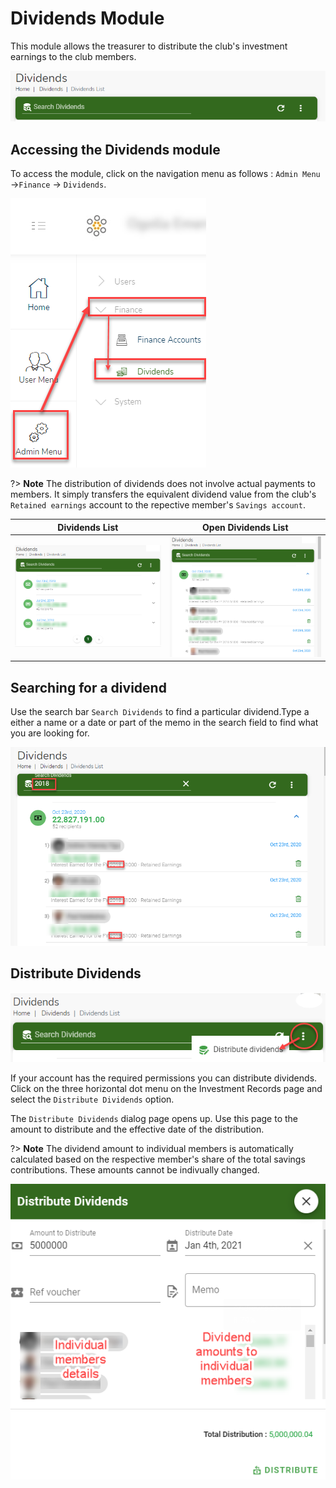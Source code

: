 # Dividends Module
This module allows the treasurer to distribute the club's investment earnings to the club members.

![alt text](../images/10.6.0_Dividends_Banner.png ":size=x100 Dividends Banner")

## Accessing the Dividends module
To access the  module, click on the navigation menu as follows : `Admin Menu` ->`Finance` -> `Dividends`.

![alt text](../images/10.6_Dividends_Menu.png ":size=x150 Dividends menu")


?> **Note** The distribution of dividends does not involve actual  payments to members. It simply transfers the equivalent dividend value from the club's `Retained earnings` account to the repective member's `Savings account`.

 |  Dividends List             |  Open Dividends List  |
  :-------------------------:|:-------------------------:
![alt text](../images/10.6.1_Dividends_List.png ":size=x200 change stasus button") | ![alt text](../images/10.6.2_Dividends_List_Open.png ":size=x200 Confirm change status")

## Searching for a dividend

Use the search bar `Search Dividends` to find a particular dividend.Type a either a name or a date or part of the memo in the search field to find what you are looking for.

![alt text](../images/10.6.2_Search_Dividends.png ":size=x300 Search Dividends")

## Distribute Dividends

![alt text](../images/10.7_Distribute_Dividends_menu.png ":size=x100 Distribute Dividends menu")

If your account has the required permissions you can distribute dividends. Click on the three horizontal dot menu on the Investment Records page and select the `Distribute Dividends` option.


The `Distribute Dividends` dialog page opens up. Use this page to the amount to distribute and the effective date of the distribution.

?> **Note** The dividend amount to individual members is automatically calculated based on the respective member's share of the total savings contributions. These amounts cannot be indivually changed.

![alt text](../images/10.8_Distribute_Dividends_Page.png ":size=x300 Distribute Dividends page")